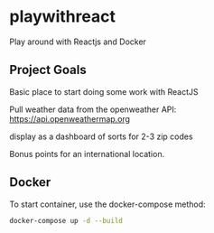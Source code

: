 # playwithreact
Play around with Reactjs and Docker

## Project Goals
Basic place to start doing some work with ReactJS

Pull weather data from the openweather API:
https://api.openweathermap.org

display as a dashboard of sorts for 2-3 zip codes

Bonus points for an international location.

## Docker

To start container, use the docker-compose method:

```bash
docker-compose up -d --build

```
